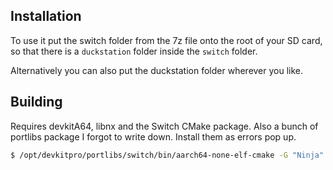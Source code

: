 ## Installation

To use it put the switch folder from the 7z file onto the root of your SD card, so that there is a `duckstation` folder inside the `switch` folder.

Alternatively you can also put the duckstation folder wherever you like.

## Building

Requires devkitA64, libnx and the Switch CMake package. Also a  bunch of portlibs package I forgot to write down. Install them as errors pop up.

```bash
$ /opt/devkitpro/portlibs/switch/bin/aarch64-none-elf-cmake -G "Ninja" -DBUILD_NOGUI_FRONTEND=ON -DBUILD_QT_FRONTEND=OFF -DENABLE_OPENGL=OFF -DENABLE_VULKAN=OFF -DENABLE_CUBEB=OFF -DCMAKE_DISABLE_PRECOMPILE_HEADERS=ON  ../..
```
